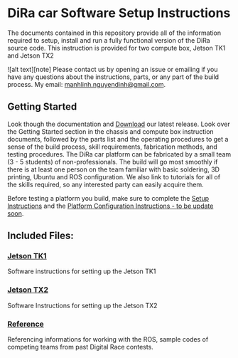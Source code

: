 # DiRa car Software Setup Instructions


The documents contained in this repository provide all of the information required to setup, install and run a fully functional version of the DiRa source code. This instruction is provided for two compute box, Jetson TK1 and Jetson TX2


![alt text][note] Please contact us by opening an issue or emailing if you have any questions about the instructions, parts, or any part of the build process. My email: manhlinh.nguyendinh@gmail.com.

## Getting Started

Look though the documentation and [Download](https://github.com/fpt-corp/DiRa/tree/master/DiRa_Digital_Race_Software/Jetson_TX2/Image_Build) our latest release. Look over the Getting Started section in the chassis and compute box instruction documents, followed by the parts list and the operating procedures to get a sense of the build process, skill requirements, fabrication methods, and testing procedures. The DiRa car platform can be fabricated by a small team (3 - 5 students) of non-professionals. The build will go most smoothly if there is at least one person on the team familiar with basic soldering, 3D printing, Ubuntu and ROS configuration. We also link to tutorials for all of the skills required, so any interested party can easily acquire them.


Before testing a platform you build, make sure to complete the [Setup Instructions](https://github.com/fpt-corp/DiRa/tree/master/DiRa_Digital_Race_Software) and the [Platform Configuration Instructions - to be update soon](link).

## Included Files:

### [Jetson TK1](https://github.com/fpt-corp/DiRa/tree/master/DiRa_Software/Jetson_TK1)

Software instructions for setting up the Jetson TK1

### [Jetson TX2](https://github.com/fpt-corp/DiRa/tree/master/DiRa_Software/Jetson_TX2)

Software Instructions for setting up the Jetson TX2

### [Reference](https://github.com/fpt-corp/DiRa/tree/master/DiRa_Software/Reference)

Referencing informations for working with the ROS, sample codes of competing teams from past Digital Race contests.


